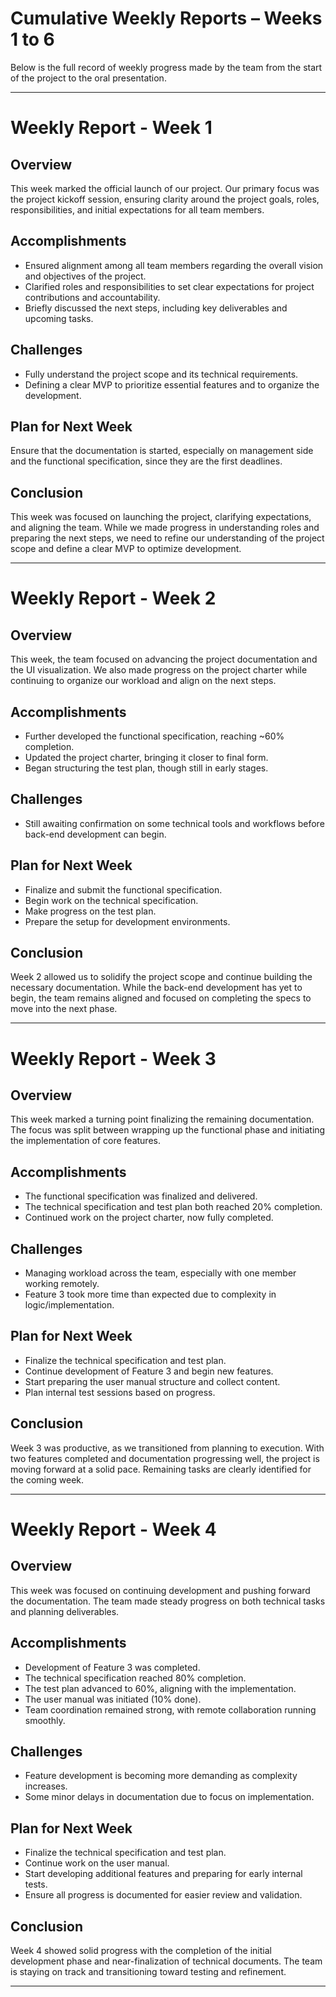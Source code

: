 # Cumulative Weekly Reports – Weeks 1 to 6

Below is the full record of weekly progress made by the team from the start of the project to the oral presentation.

---

# Weekly Report - Week 1

## Overview  
This week marked the official launch of our project. Our primary focus was the project kickoff session, ensuring clarity around the project goals, roles, responsibilities, and initial expectations for all team members.

## Accomplishments

- Ensured alignment among all team members regarding the overall vision and objectives of the project.  
- Clarified roles and responsibilities to set clear expectations for project contributions and accountability.  
- Briefly discussed the next steps, including key deliverables and upcoming tasks.

## Challenges

- Fully understand the project scope and its technical requirements.  
- Defining a clear MVP to prioritize essential features and to organize the development.

## Plan for Next Week

Ensure that the documentation is started, especially on management side and the functional specification, since they are the first deadlines.

## Conclusion  
This week was focused on launching the project, clarifying expectations, and aligning the team. While we made progress in understanding roles and preparing the next steps, we need to refine our understanding of the project scope and define a clear MVP to optimize development.

---

# Weekly Report - Week 2

## Overview  
This week, the team focused on advancing the project documentation and the UI visualization. We also made progress on the project charter while continuing to organize our workload and align on the next steps.

## Accomplishments

- Further developed the functional specification, reaching ~60% completion.  
- Updated the project charter, bringing it closer to final form.  
- Began structuring the test plan, though still in early stages.  

## Challenges

- Still awaiting confirmation on some technical tools and workflows before back-end development can begin.

## Plan for Next Week

- Finalize and submit the functional specification.  
- Begin work on the technical specification.  
- Make progress on the test plan.  
- Prepare the setup for development environments.

## Conclusion  
Week 2 allowed us to solidify the project scope and continue building the necessary documentation. While the back-end development has yet to begin, the team remains aligned and focused on completing the specs to move into the next phase.

---

# Weekly Report - Week 3

## Overview  
This week marked a turning point finalizing the remaining documentation. The focus was split between wrapping up the functional phase and initiating the implementation of core features.

## Accomplishments

- The functional specification was finalized and delivered.  
- The technical specification and test plan both reached 20% completion.  
- Continued work on the project charter, now fully completed.

## Challenges

- Managing workload across the team, especially with one member working remotely.  
- Feature 3 took more time than expected due to complexity in logic/implementation.

## Plan for Next Week

- Finalize the technical specification and test plan.  
- Continue development of Feature 3 and begin new features.  
- Start preparing the user manual structure and collect content.  
- Plan internal test sessions based on progress.

## Conclusion  
Week 3 was productive, as we transitioned from planning to execution. With two features completed and documentation progressing well, the project is moving forward at a solid pace. Remaining tasks are clearly identified for the coming week.

---

# Weekly Report - Week 4

## Overview  
This week was focused on continuing development and pushing forward the documentation. The team made steady progress on both technical tasks and planning deliverables.

## Accomplishments

- Development of Feature 3 was completed.  
- The technical specification reached 80% completion.  
- The test plan advanced to 60%, aligning with the implementation.  
- The user manual was initiated (10% done).  
- Team coordination remained strong, with remote collaboration running smoothly.

## Challenges

- Feature development is becoming more demanding as complexity increases.  
- Some minor delays in documentation due to focus on implementation.

## Plan for Next Week

- Finalize the technical specification and test plan.  
- Continue work on the user manual.  
- Start developing additional features and preparing for early internal tests.  
- Ensure all progress is documented for easier review and validation.

## Conclusion  
Week 4 showed solid progress with the completion of the initial development phase and near-finalization of technical documents. The team is staying on track and transitioning toward testing and refinement.

---

